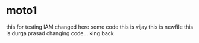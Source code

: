 # moto1
this for testing 
IAM changed here some code
this is vijay
this is newfile
this is durga prasad
changing code...
king back

